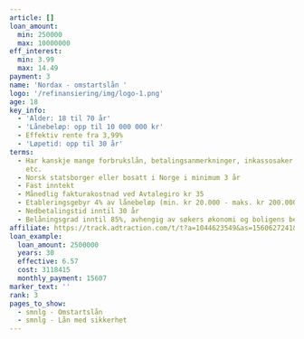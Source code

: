 ```yaml
---
article: []
loan_amount:
  min: 250000
  max: 10000000
eff_interest:
  min: 3.99
  max: 14.49
payment: 3
name: 'Nordax - omstartslån '
logo: '/refinansiering/img/logo-1.png'
age: 18
key_info:
  - 'Alder: 18 til 70 år'
  - 'Lånebeløp: opp til 10 000 000 kr'
  - Effektiv rente fra 3,99%
  - 'Løpetid: opp til 30 år'
terms:
  - Har kanskje mange forbrukslån, betalingsanmerkninger, inkassosaker, utlegg/krav,
    etc.
  - Norsk statsborger eller bosatt i Norge i minimum 3 år
  - Fast inntekt
  - Månedlig fakturakostnad ved Avtalegiro kr 35
  - Etableringsgebyr 4% av lånebeløp (min. kr 20.000 - maks. kr 200.000)
  - Nedbetalingstid inntil 30 år
  - Belåningsgrad inntil 85%, avhengig av søkers økonomi og boligens beliggenhet
affiliate: https://track.adtraction.com/t/t?a=1044623549&as=1560627241&t=2&tk=1&url=https://www.nordax.no/lane/refinansiere
loan_example:
  loan_amount: 2500000
  years: 30
  effective: 6.57
  cost: 3118415
  monthly_payment: 15607
marker_text: ''
rank: 3
pages_to_show:
  - smnlg - Omstartslån
  - smnlg - Lån med sikkerhet
---
```


